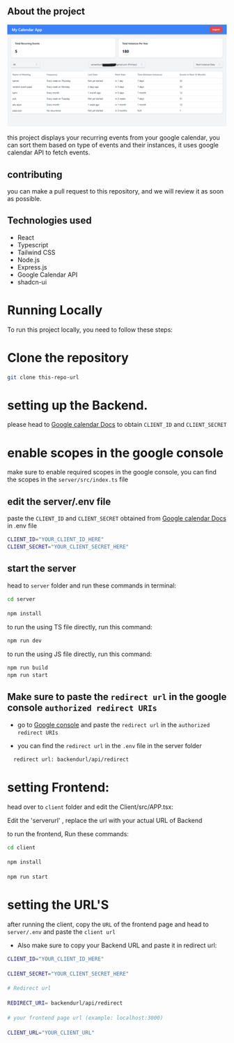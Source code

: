## About the project

![kami calendar](./screencapture-localhost-3000-2024-07-31-13_58_32.png)

this project displays your recurring events from your google calendar, you can sort them based on type of events and their instances, it uses google calendar API to fetch events.

## contributing

you can make a pull request to this repository, and we will review it as soon as possible.


## Technologies used

- React
- Typescript
- Tailwind CSS
- Node.js
- Express.js
- Google Calendar API
- shadcn-ui


# Running Locally 

To run this project locally, you need to follow these steps:

# Clone the repository

```bash
git clone this-repo-url
``` 



# setting up the Backend.

please head to [Google calendar Docs](https://developers.google.com/calendar/api/quickstart/js) to obtain `CLIENT_ID` and `CLIENT_SECRET`

# enable scopes in the google console

make sure to enable required scopes in the google console, you can find the scopes in the `server/src/index.ts` file

## edit the server/.env file

paste the `CLIENT_ID` and `CLIENT_SECRET` obtained from  [Google calendar Docs](https://developers.google.com/calendar/api/quickstart/js) in .env file

```bash
CLIENT_ID="YOUR_CLIENT_ID_HERE"
CLIENT_SECRET="YOUR_CLIENT_SECRET_HERE"
```

## start the server


head to `server` folder and run these commands in terminal: 

```bash
cd server

npm install
```

to run the using TS file directly, run this command:

```bash
npm run dev
```

to run the using JS file directly, run this command:

```bash
npm run build
npm run start
``` 

## Make sure to paste the `redirect url` in the google console `authorized redirect URIs`

* go to [Google console](https://console.cloud.google.com/apis/credentials?project) and paste the `redirect url` in the `authorized redirect URIs` 

* you can find the `redirect url` in the `.env` file in the server folder

```bash
  redirect url: backendurl/api/redirect
```

# setting Frontend:

head over to `client` folder and edit the Client/src/APP.tsx:

Edit the 'serverurl' , replace the url with your actual URL of Backend


to run the frontend, Run these commands: 

```bash
cd client

npm install

npm run start

```


# setting the URL'S 

after running the client, copy the `URL` of the frontend page and head to `server/.env` and paste the  `client url`

* Also make sure to copy your Backend URL and paste it in redirect url: 

```bash
CLIENT_ID="YOUR_CLIENT_ID_HERE"

CLIENT_SECRET="YOUR_CLIENT_SECRET_HERE"

# Redirect url

REDIRECT_URI= backendurl/api/redirect

# your frontend page url (example: localhost:3000)

CLIENT_URL="YOUR_CLIENT_URL"


```
